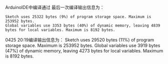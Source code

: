 ArduinoIDE中编译通过
最后一次编译输出信息为：
```shell
Sketch uses 25322 bytes (9%) of program storage space. Maximum is 253952 bytes.
Global variables use 3353 bytes (40%) of dynamic memory, leaving 4839 bytes for local variables. Maximum is 8192 bytes.
```
0425 20:19编译输出信息为：
Sketch uses 29520 bytes (11%) of program storage space. Maximum is 253952 bytes.
Global variables use 3919 bytes (47%) of dynamic memory, leaving 4273 bytes for local variables. Maximum is 8192 bytes.
